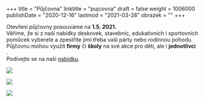 +++
title = "Půjčovna"
linktitle = "pujcovna"
draft = false
weight = 1006000
publishDate = "2020-12-16"
lastmod = "2021-03-28"
obrazek = ""
+++

Otevření půjčovny posouváme na **1.5. 2021.**   
Věříme, že si z naší nabídky deskovek, stavebnic, edukativních i sportovních pomůcek vyberete a zpestříte jimi třeba vaši párty nebo rodinnou pohodu.  
Půjčovnu mohou využít **firmy** či **školy** na své akce pro děti, ale i **jednotlivci** .  
Podívejte se na naši [nabídku](https://brezanek.webooker.eu/Rents?placeId=10215).  

![](/assets/media/pujcovna.jpg)

![](/assets/media/pujcovna_jednotlivci.jpg)

![](/assets/media/pujcovna_firmy(1).jpg)
